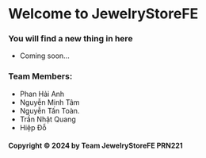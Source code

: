 # Welcome to JewelryStoreFE
### You will find a new thing in here

* Coming soon...

### Team Members:

* Phan Hải Anh
* Nguyễn Minh Tâm
* Nguyễn Tấn Toàn.
* Trần Nhật Quang
* Hiệp Đỗ


#### Copyright &#169; 2024 by Team JewelryStoreFE PRN221 